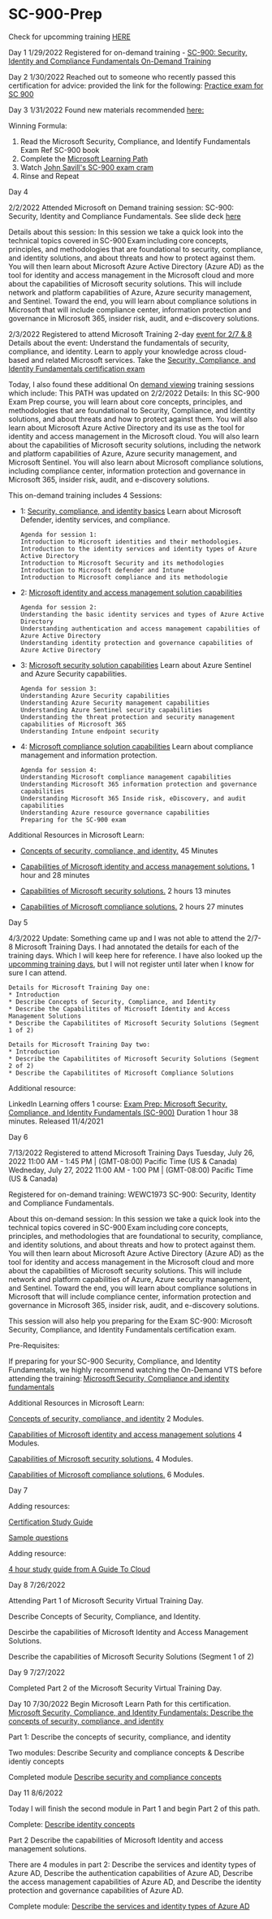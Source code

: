 # SC-900-Prep

Check for upcomming training [HERE](https://www.microsoft.com/partner-training/we?n=SC-900)

Day 1
1/29/2022 Registered for on-demand training - [SC-900: Security, Identity and Compliance Fundamentals On-Demand Training](https://note.microsoft.com/WE-NOGEP-WBNR-FY22-09Sep-02-WEWC1973SC900SecurityIdentityandComplianceFundamentals-SRDEM81331_LP02OnDemandRegistration-ForminBody.html)

Day 2
1/30/2022 Reached out to someone who recently passed this certification for advice: provided the link for the following: [Practice exam for SC 900]( https://query.prod.cms.rt.microsoft.com/cms/api/am/binary/RWSulJ)

Day 3
1/31/2022 Found new materials recommended [here:](https://www.linkedin.com/posts/eduardobaez_cloud-sc900-az104-activity-6894084986702585856-E8xI) 

Winning Formula:
1. Read the Microsoft Security, Compliance, and Identify Fundamentals Exam Ref SC-900 book
2. Complete the [Microsoft Learning Path](https://docs.microsoft.com/en-us/learn/paths/describe-concepts-of-security-compliance-identity/)
3. Watch [John Savill's SC-900 exam cram](https://www.youtube.com/watch?v=Bz-8jM3jg-8)
4. Rinse and Repeat

Day 4

2/2/2022 Attended Microsoft on Demand training session: SC-900: Security, Identity and Compliance Fundamentals. See slide deck [here](https://query.prod.cms.rt.microsoft.com/cms/api/am/binary/RE4J4Mm)

Details about this session: In this session we take a quick look into the technical topics covered in SC-900 Exam including core concepts, principles, and methodologies that are foundational to security, compliance, and identity solutions, and about threats and how to protect against them. You will then learn about Microsoft Azure Active Directory (Azure AD) as the tool for identity and access management in the Microsoft cloud and more about the capabilities of Microsoft security solutions. This will include network and platform capabilities of Azure, Azure security management, and Sentinel. Toward the end, you will learn about compliance solutions in Microsoft that will include compliance center, information protection and governance in Microsoft 365, insider risk, audit, and e-discovery solutions.  

2/3/2022 Registered to attend Microsoft Training 2-day [event for 2/7 & 8 ](https://mktoevents.com/Microsoft+Event/311687/157-GQE-382)
Details about the event: Understand the fundamentals of security, compliance, and identity. Learn to apply your knowledge across cloud-based and related Microsoft services. Take the [Security, Compliance, and Identity Fundamentals certification exam](https://docs.microsoft.com/en-us/learn/certifications/security-compliance-and-identity-fundamentals/)

Today, I also found these additional On [demand viewing](https://partner.microsoft.com/en-us/training/assets/collection/microsoft-security-compliance-and-identity-fundamentals-sc-900#/) training sessions which include: This PATH was updated on 2/2/2022 Details: In this SC-900 Exam Prep course, you will learn about core concepts, principles, and methodologies that are foundational to Security, Compliance, and Identity solutions, and about threats and how to protect against them. You will also learn about Microsoft Azure Active Directory and its use as the tool for identity and access management in the Microsoft cloud. You will also learn about the capabilities of Microsoft security solutions, including the network and platform capabilities of Azure, Azure security management, and Microsoft Sentinel. You will also learn about Microsoft compliance solutions, including compliance center, information protection and governance in Microsoft 365, insider risk, audit, and e-discovery solutions.

This on-demand training includes 4 Sessions: 

* 1: [Security, compliance, and identity basics](https://note.microsoft.com/US-NOGEP-WBNR-FY22-01Jan-26-MicrosoftSecurityComplianceandIdentityfundamentalsSC900SecurityComplianceandIdentityBasics-SRDEM100749-01_LP02OnDemandRegistration-ForminBody.html)
Learn about Microsoft Defender, identity services, and compliance.
   
      Agenda for session 1:
      Introduction to Microsoft identities and their methodologies.
      Introduction to the identity services and identity types of Azure Active Directory
      Introduction to Microsoft Security and its methodologies
      Introduction to Microsoft defender and Intune
      Introduction to Microsoft compliance and its methodologie

* 2: [Microsoft identity and access management solution capabilities](https://note.microsoft.com/US-NOGEP-WBNR-FY22-01Jan-26-MicrosoftSecurityComplianceandIdentityfundamentalsSC900Microsoftidentityandaccess-SRDEM100749-02_LP02OnDemandRegistration-ForminBody.html)

      Agenda for session 2:
      Understanding the basic identity services and types of Azure Active Directory
      Understanding authentication and access management capabilities of Azure Active Directory
      Understanding identity protection and governance capabilities of Azure Active Directory

* 3: [Microsoft security solution capabilities](https://note.microsoft.com/US-NOGEP-WBNR-FY22-01Jan-26-MicrosoftSecurityComplianceandIdentityfundamentalsSC900Microsoftsecuritysolutioncapabilities-SRDEM100749-03_LP02OnDemandRegistration-ForminBody.html)
Learn about Azure Sentinel and Azure Security capabilities.

      Agenda for session 3:
      Understanding Azure Security capabilities
      Understanding Azure Security management capabilities
      Understanding Azure Sentinel security capabilities
      Understanding the threat protection and security management capabilities of Microsoft 365
      Understanding Intune endpoint security

* 4: [Microsoft compliance solution capabilities](https://note.microsoft.com/US-NOGEP-WBNR-FY22-01Jan-26-MicrosoftSecurityComplianceandIdentityfundamentalsSC900Microsoftcompliancesolutioncapabilities-SRDEM100749-04_LP02OnDemandRegistration-ForminBody.html)
Learn about compliance management and information protection.

      Agenda for session 4:
      Understanding Microsoft compliance management capabilities
      Understanding Microsoft 365 information protection and governance capabilities
      Understanding Microsoft 365 Inside risk, eDiscovery, and audit capabilities
      Understanding Azure resource governance capabilities
      Preparing for the SC-900 exam

Additional Resources in Microsoft Learn:  

* [Concepts of security, compliance, and identity.](https://docs.microsoft.com/en-us/learn/paths/describe-concepts-of-security-compliance-identity/) 45 Minutes

* [Capabilities of Microsoft identity and access management solutions.](https://docs.microsoft.com/en-us/learn/paths/describe-capabilities-of-microsoft-identity-access/) 1 hour and 28 minutes

* [Capabilities of Microsoft security solutions.](https://docs.microsoft.com/en-us/learn/paths/describe-capabilities-of-microsoft-security-solutions/) 2 hours 13 minutes

* [Capabilities of Microsoft compliance solutions.](https://docs.microsoft.com/en-us/learn/paths/describe-capabilities-of-microsoft-compliance-solutions/) 2 hours 27 minutes


Day 5 

4/3/2022 Update: Something came up and I was not able to attend the 2/7-8 Microsoft Training Days. I had annotated the details for each of the training days. Which I will keep here for reference. I have also looked up the [upcomming training days](https://training-days-en-ie-staging.azurewebsites.net/en-ie/training-days/security/security-compliance-and-identity-fundamentals#security), but I will not register until later when I know for sure I can attend. 
    
    Details for Microsoft Training Day one:
    * Introduction	
    * Describe Concepts of Security, Compliance, and Identity
    * Describe the Capabilitites of Microsoft Identity and Access Management Solutions	
    * Describe the Capabilitites of Microsoft Security Solutions (Segment 1 of 2)

    Details for Microsoft Training Day two:
    * Introduction
    * Describe the Capabilitites of Microsoft Security Solutions (Segment 2 of 2)
    * Describe the Capabilitites of Microsoft Compliance Solutions

Additional resource:

LinkedIn Learning offers 1 course: [Exam Prep: Microsoft Security, Compliance, and Identity Fundamentals (SC-900)](https://www.linkedin.com/learning/exam-prep-microsoft-security-compliance-and-identity-fundamentals-sc-900/azure-certification-for-advancement?autoplay=true&u=74416004) Duration 1 hour 38 minutes. Released 11/4/2021

Day 6

7/13/2022 Registered to attend Microsoft Training Days
Tuesday, July 26, 2022 11:00 AM - 1:45 PM | (GMT-08:00) Pacific Time (US & Canada)
Wedneday, July 27, 2022 11:00 AM - 1:00 PM | (GMT-08:00) Pacific Time (US & Canada)

Registered for on-demand training: WEWC1973 SC-900: Security, Identity and Compliance Fundamentals.

About this on-demand session: In this session we take a quick look into the technical topics covered in SC-900 Exam including core concepts, principles, and methodologies that are foundational to security, compliance, and identity solutions, and about threats and how to protect against them. You will then learn about Microsoft Azure Active Directory (Azure AD) as the tool for identity and access management in the Microsoft cloud and more about the capabilities of Microsoft security solutions. This will include network and platform capabilities of Azure, Azure security management, and Sentinel. Toward the end, you will learn about compliance solutions in Microsoft that will include compliance center, information protection and governance in Microsoft 365, insider risk, audit, and e-discovery solutions.  

This session will also help you preparing for the Exam SC-900: Microsoft Security, Compliance, and Identity Fundamentals certification exam.

Pre-Requisites:  

If preparing for your SC-900 Security, Compliance, and Identity Fundamentals, we highly recommend watching the On-Demand VTS before attending the training: [Microsoft Security, Compliance and identity fundamentals](https://partner.microsoft.com/en-us/training/assets/collection/microsoft-security-compliance-and-identity-fundamentals-sc-900#/)


Additional Resources in Microsoft Learn:  

   [Concepts of security, compliance, and identity](https://docs.microsoft.com/en-us/learn/paths/describe-concepts-of-security-compliance-identity/) 2 Modules.

   [Capabilities of Microsoft identity and access management solutions](https://docs.microsoft.com/en-us/learn/paths/describe-capabilities-of-microsoft-identity-access/) 4 Modules.

   [Capabilities of Microsoft security solutions.](https://docs.microsoft.com/en-us/learn/paths/describe-capabilities-of-microsoft-security-solutions/) 4 Modules.    

   [Capabilities of Microsoft compliance solutions.](https://docs.microsoft.com/en-us/learn/paths/describe-capabilities-of-microsoft-compliance-solutions/) 6 Modules.

Day 7

Adding resources:

 [Certification Study Guide](https://query.prod.cms.rt.microsoft.com/cms/api/am/binary/RE4Mr81) 

 [Sample questions](https://docs.microsoft.com/en-us/learn/certifications/resources/sc-900-sample-questions?azure-portal=true)
 
 Adding resource:

[4 hour study guide from A Guide To Cloud](https://www.linkedin.com/posts/aguidetocloud_microsoft-security-compliance-and-identity-activity-6956781455603638272-8Kro?utm_source=linkedin_share&utm_medium=member_desktop_web)

Day 8 7/26/2022

Attending Part 1 of Microsoft Security Virtual Training Day.

Describe Concepts of Security, Compliance, and Identity. 

Descirbe the capabilities of Microsoft Identity and Access Management Solutions.

Describe the capabilities of Microsoft Security Solutions (Segment 1 of 2)

Day 9 7/27/2022

Completed Part 2 of the Microsoft Security Virtual Training Day. 

Day 10 7/30/2022  Begin Microsoft Learn Path for this certification. [Microsoft Security, Compliance, and Identity Fundamentals: Describe the concepts of security, compliance, and identity](https://docs.microsoft.com/en-us/learn/paths/describe-concepts-of-security-compliance-identity/)

Part 1: Describe the concepts of security, compliance, and identity

Two modules: Describe Security and compliance concepts & Describe identiy concepts

Completed module [Describe security and compliance concepts](https://docs.microsoft.com/en-us/learn/modules/describe-security-concepts-methodologies/)

Day 11 8/6/2022 

Today I will finish the second module in Part 1 and begin Part 2 of this path.

Complete: [Describe identity concepts](https://docs.microsoft.com/en-us/learn/modules/describe-identity-principles-concepts/)

Part 2 Describe the capabilities of Microsoft Identity and access management solutions. 

There are 4 modules in part 2: Describe the services and identity types of Azure AD, Describe the authentication capabilities of Azure AD, Describe the access management capabilities of Azure AD, and Describe the identity protection and governance capabilities of Azure AD.

Complete module: [Describe the services and identity types of Azure AD](https://docs.microsoft.com/en-us/learn/modules/explore-basic-services-identity-types/)





